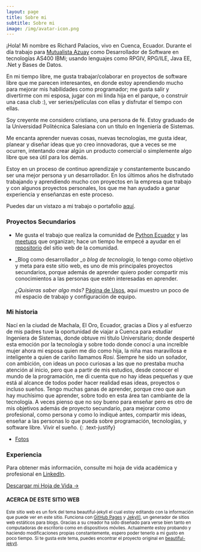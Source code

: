 ```yaml
---
layout: page
title: Sobre mi
subtitle: Sobre mi
image: /img/avatar-icon.png
---
```


¡Hola! Mi nombre es Richard Palacios, vivo en Cuenca, Ecuador. Durante el día trabajo para 
[Mutualista Azuay](https://www.mutualistaazuay.com/) como Desarrollador de Software en tecnologías AS400 IBMi; usando 
lenguajes como RPGIV, RPG/ILE, Java EE, .Net y Bases de Datos.


En mi tiempo libre, me gusta trabajar/colaborar en proyectos de software libre que me parecen interesantes, en donde estoy 
aprendiendo mucho  para mejorar mis habilidades como programador; me gusta salir y divertirme con mi esposa, jugar con mi 
linda hija en el parque, o construir una casa club :), ver series/películas con ellas y disfrutar el tiempo con ellas.


Soy creyente me considero cristiano, una persona de fé. Estoy graduado de la Universidad Politécnica Salesiana con un título 
en Ingeniería de Sistemas.

Me encanta aprender nuevas cosas, nuevas tecnologías, me gusta idear, planear y diseñar ideas que yo creo innovadoras, 
que a veces se me ocurren, intentando crear algún un producto comercial o simplemente algo libre que sea útil para los demás.


Estoy en un proceso de continuo aprendizaje y constantemente buscando ser una mejor persona y un desarrollador. 
En los últimos años he disfrutado trabajando y aprendiendo mucho con proyectos en la empresa que trabajo y con algunos 
proyectos personales, los que me han ayudado a ganar experiencia y enseñanzas en este proceso.

Puedes dar un vistazo a mi trabajo o portafolio [aquí](https://rpalaciosg.github.io/portfolio/).


### Proyectos Secundarios

* Me gusta el trabajo que realiza la comunidad de [Python Ecuador](https://pythonecuador.org/) y las 
[meetups]( https://www.meetup.com/es-ES/python-ecuador/) que organizan; hace un tiempo he empecé a ayudar en el 
[repositorio](https://github.com/PythonEcuador/PythonEcuador.github.io) del sitio web de la comunidad.

* _Blog como desarrollador _o _blog de tecnología_, lo tengo como objetivo y meta para este sitio web, es uno de mis 
principales proyectos secundarios, porque además de aprender quiero poder compartir mis conocimientos a las personas 
que estén interesadas en aprender.

  _¿Quisieras saber algo más?_ [Página de Usos](https://rpalaciosg.github.io/uses/), aqui muestro un poco de mi espacio de trabajo y configuración de equipo.


### Mi historia

Nací en la ciudad de Machala, El Oro, Ecuador, gracias a Dios y al esfuerzo de mis padres tuve la oportunidad de viajar a Cuenca para estudiar Ingeniera de Sistemas, donde obtuve mi título Universitario; donde desperté esta emoción por la tecnología y sobre todo donde conocí a una increíble mujer ahora mi esposa quien me dio como hija, la niña mas maravillosa e inteligente a quien de cariño llamamos _Rosi_.
Siempre he sido un soñador, con ambición, con ideas un poco curiosas a las que no prestaba mucha atención al inicio, pero que a partir de mis estudios,  desde conocer el mundo de la programación, me di cuenta que no hay ideas pequeñas y que está al alcance de todos poder hacer realidad esas ideas, proyectos o incluso sueños.
Tengo muchas ganas de aprender, porque creo que aun hay muchísimo que aprender, sobre todo en esta área tan cambiante de la tecnología.  A veces pienso que no soy bueno para enseñar pero es otro de mis objetivos además de proyecto secundario, para mejorar como profesional, como persona y como lo indiqué antes, compartir mis ideas, enseñar a las personas lo que pueda sobre programación, tecnologías, y software libre. Vivir el sueño.
{: .text-justify}

- [Fotos](https://www.instagram.com/richardpalaciosg/)


### Experiencia

Para obtener  más información, consulte mi hoja de vida académica y profesional en [LinkedIn](https://ec.linkedin.com/in/richardpalaciosgarcia).

<div class="text-center">
  <a class="btn btn-info btn-lg get-started-btn" href="https://drive.google.com/open?id=1EThUjgIdZUR9AbGtksaTrYNVYtyI5Ktw" style="margin-bottom:3em;">
    <font style="vertical-align: inherit;">
      <font style="vertical-align: inherit;">Descargar mi Hoja de Vida → </font>
    </font>
  </a>
</div>

<div class="main-explain-area jumbotron">
<h4>ACERCA DE ESTE SITIO WEB</h4>

<p class="lead text-right">
<small>
Este sitio web es un fork del tema beautiful-jekyll el cual estoy  editando con la información que puede ver en este sitio. Funciona con 
<a href="https://pages.github.com/">GitHub Pages</a> y <a href="https://jekyllrb.com/">Jekyll]</a>, un generador de sitios web estáticos para blogs. Gracias a su creador ha sido diseñado para verse bien tanto en computadoras de escritorio como en dispositivos móviles. Actualmente estoy probando y haciendo modificaciones propias constantemente, espero poder tenerlo a mi gusto en poco tiempo.
Si te gusta este tema, puedes encontrar el proyecto original en <a href="https://github.com/daattali/beautiful-jekyll#readme">beautiful-jekyll</a>.
</small>
</p>
</div>
